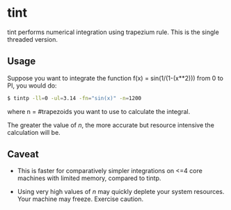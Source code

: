 # tint

tint performs numerical integration using trapezium rule. This is the single threaded version.

## Usage

Suppose you want to integrate the function f(x) = sin(1/(1-(x**2))) from 0 to PI, you would do:
```bash
$ tintp -ll=0 -ul=3.14 -fn="sin(x)" -n=1200
```
where n = #trapezoids you want to use to calculate the integral.

The greater the value of *n*, the more accurate but resource intensive the calculation will be.

## Caveat

* This is faster for comparatively simpler integrations on <=4 core machines with limited memory, compared to tintp.
  
* Using very high values of *n* may quickly deplete your system resources. Your machine may freeze. Exercise caution.
